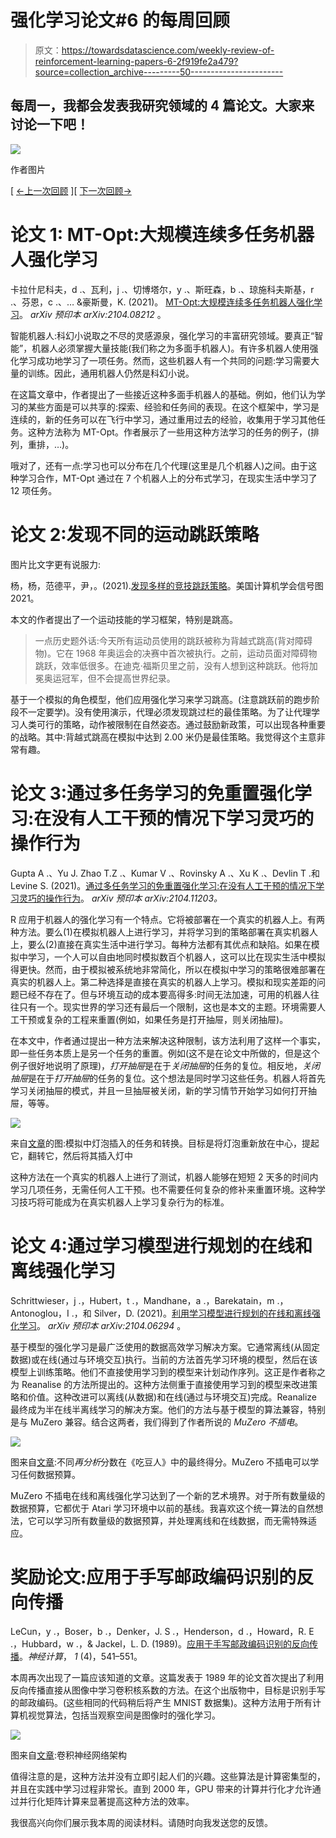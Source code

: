 # 强化学习论文#6 的每周回顾

> 原文：<https://towardsdatascience.com/weekly-review-of-reinforcement-learning-papers-6-2f919fe2a479?source=collection_archive---------50----------------------->

## 每周一，我都会发表我研究领域的 4 篇论文。大家来讨论一下吧！

![](img/eee61a6f3c4af6133bbf9e937fec0874.png)

作者图片

[ [←上一次回顾](/weekly-review-of-reinforcement-learning-papers-5-adb88dc9dff?source=friends_link&sk=c992da2710ad5e171e41c214b6de4798) ][ [下一次回顾→](https://qgallouedec.medium.com/weekly-review-of-reinforcement-learning-papers-7-e5c726c2fafd?sk=ab04089a8009d0b9c098a80b6dde42d2)

# 论文 1: MT-Opt:大规模连续多任务机器人强化学习

卡拉什尼科夫，d .、瓦利，j .、切博塔尔，y .、斯旺森，b .、琼施科夫斯基，r .、芬恩，c .、… &豪斯曼，K. (2021)。 [MT-Opt:大规模连续多任务机器人强化学习](https://arxiv.org/abs/2104.08212)。 *arXiv 预印本 arXiv:2104.08212* 。

智能机器人:科幻小说取之不尽的灵感源泉，强化学习的丰富研究领域。要真正“智能”，机器人必须掌握大量技能(我们称之为多面手机器人)。有许多机器人使用强化学习成功地学习了一项任务。然而，这些机器人有一个共同的问题:学习需要大量的训练。因此，通用机器人仍然是科幻小说。

在这篇文章中，作者提出了一些接近这种多面手机器人的基础。例如，他们认为学习的某些方面是可以共享的:探索、经验和任务间的表现。在这个框架中，学习是连续的，新的任务可以在飞行中学习，通过重用过去的经验，收集用于学习其他任务。这种方法称为 MT-Opt。作者展示了一些用这种方法学习的任务的例子，(排列，重排，…)。

哦对了，还有一点:学习也可以分布在几个代理(这里是几个机器人)之间。由于这种学习合作，MT-Opt 通过在 7 个机器人上的分布式学习，在现实生活中学习了 12 项任务。

# 论文 2:发现不同的运动跳跃策略

图片比文字更有说服力:

杨，杨，范德平，尹，。(2021).[发现多样的竞技跳跃策略](https://arpspoof.github.io/project/jump/jump.html)。美国计算机学会信号图 2021。

本文的作者提出了一个运动技能的学习框架，特别是跳高。

> 一点历史题外话:今天所有运动员使用的跳跃被称为背越式跳高(背对障碍物)。它在 1968 年奥运会的决赛中首次被执行。之前，运动员面对障碍物跳跃，效率低很多。在迪克·福斯贝里之前，没有人想到这种跳跃。他将加冕奥运冠军，但不会提高世界纪录。

基于一个模拟的角色模型，他们应用强化学习来学习跳高。(注意跳跃前的跑步阶段不一定要学)。没有使用演示，代理必须发现跳过栏的最佳策略。为了让代理学习人类可行的策略，动作被限制在自然姿态。通过鼓励新政策，可以出现各种重要的战略。其中:背越式跳高在模拟中达到 2.00 米仍是最佳策略。我觉得这个主意非常有趣。

# 论文 3:通过多任务学习的免重置强化学习:在没有人工干预的情况下学习灵巧的操作行为

Gupta A .、Yu J. Zhao T.Z .、Kumar V .、Rovinsky A .、Xu K .、Devlin T .和 Levine S. (2021)。[通过多任务学习的免重置强化学习:在没有人工干预的情况下学习灵巧的操作行为](https://arxiv.org/abs/2104.11203)。 *arXiv 预印本 arXiv:2104.11203。*

R 应用于机器人的强化学习有一个特点。它将被部署在一个真实的机器人上。有两种方法。要么(1)在模拟机器人上进行学习，并将学习到的策略部署在真实机器人上，要么(2)直接在真实生活中进行学习。每种方法都有其优点和缺陷。如果在模拟中学习，一个人可以自由地同时模拟数百个机器人，这可以比在现实生活中模拟得更快。然而，由于模拟被系统地非常简化，所以在模拟中学习的策略很难部署在真实的机器人上。第二种选择是直接在真实的机器人上学习。模拟和现实差距的问题已经不存在了。但与环境互动的成本要高得多:时间无法加速，可用的机器人往往只有一个。现实世界的学习还有最后一个限制，这也是本文的主题。环境需要人工干预或复杂的工程来重置(例如，如果任务是打开抽屉，则关闭抽屉)。

在本文中，作者通过提出一种方法来解决这种限制，该方法利用了这样一个事实，即一些任务本质上是另一个任务的重置。例如(这不是在论文中所做的，但是这个例子很好地说明了原理)，*打开抽屉*是在于*关闭抽屉*的任务的复位。相反地，*关闭抽屉*是在于*打开抽屉*的任务的复位。这个想法是同时学习这些任务。机器人将首先学习关闭抽屉的模式，并且一旦抽屉被关闭，新的学习情节开始学习如何打开抽屉，等等。

![](img/6bcbf2ead08bb3a625564be3b60d2f63.png)

来自[文章](https://arxiv.org/abs/2104.11203)的图:模拟中灯泡插入的任务和转换。目标是将灯泡重新放在中心，提起它，翻转它，然后将其插入灯中

这种方法在一个真实的机器人上进行了测试，机器人能够在短短 2 天多的时间内学习几项任务，无需任何人工干预。也不需要任何复杂的修补来重置环境。这种学习技巧将可能成为在真实机器人上学习复杂行为的标准。

# 论文 4:通过学习模型进行规划的在线和离线强化学习

Schrittwieser，j .，Hubert，t .，Mandhane，a .，Barekatain，m .，Antonoglou，I .，和 Silver，D. (2021)。[利用学习模型进行规划的在线和离线强化学习](https://arxiv.org/abs/2104.06294)。 *arXiv 预印本 arXiv:2104.06294* 。

基于模型的强化学习是最广泛使用的数据高效学习解决方案。它通常离线(从固定数据)或在线(通过与环境交互)执行。当前的方法首先学习环境的模型，然后在该模型上训练策略。他们不直接使用学习到的模型来计划动作序列。这正是作者称之为 Reanalise 的方法所提出的。这种方法侧重于直接使用学习到的模型来改进策略和价值。这种改进可以离线(从数据)和在线(通过与环境交互)完成。Reanalize 最终成为半在线半离线学习的解决方案。他们的方法与基于模型的算法兼容，特别是与 MuZero 兼容。结合这两者，我们得到了作者所说的 *MuZero 不插电*。

![](img/c05f933a96427997f8c59d06506bf71c.png)

图来自[文章](https://arxiv.org/abs/2104.06294):不同*再分析*分数在《吃豆人》中的最终得分。MuZero 不插电可以学习任何数据预算。

MuZero 不插电在线和离线强化学习达到了一个新的艺术境界。对于所有数量级的数据预算，它都优于 Atari 学习环境中以前的基线。我喜欢这个统一算法的自然想法，它可以学习所有数量级的数据预算，并处理离线和在线数据，而无需特殊适应。

# 奖励论文:应用于手写邮政编码识别的反向传播

LeCun，y .，Boser，b .，Denker，J. S .，Henderson，d .，Howard，R. E .，Hubbard，w .，& Jackel，L. D. (1989)。[应用于手写邮政编码识别的反向传播](https://www.mitpressjournals.org/doi/abs/10.1162/neco.1989.1.4.541)。*神经计算*， *1* (4)，541–551。

本周再次出现了一篇应该知道的文章。这篇发表于 1989 年的论文首次提出了利用反向传播直接从图像中学习卷积核系数的方法。在这个出版物中，目标是识别手写的邮政编码。(这些相同的代码稍后将产生 MNIST 数据集)。这种方法用于所有计算机视觉算法，包括当观察空间是图像时的强化学习。

![](img/61fb241c50e7cf10b690394b17420b6c.png)

图来自[文章](https://direct.mit.edu/neco/article/1/4/541/5515/Backpropagation-Applied-to-Handwritten-Zip-Code):卷积神经网络架构

值得注意的是，这种方法并没有立即引起人们的兴趣。这些算法是计算密集型的，并且在实践中学习过程非常长。直到 2000 年，GPU 带来的计算并行化才允许通过并行化矩阵计算来显著提高这种方法的效率。

我很高兴向你们展示我本周的阅读材料。请随时向我发送您的反馈。
